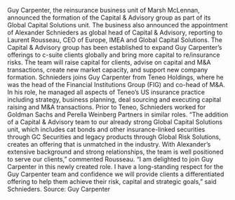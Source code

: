 Guy Carpenter, the reinsurance business unit of Marsh McLennan, announced the formation of the Capital & Advisory group as part of its Global Capital Solutions unit.
The business also announced the appointment of Alexander Schnieders as global head of Capital & Advisory, reporting to Laurent Rousseau, CEO of Europe, IMEA and Global Capital Solutions.
The Capital & Advisory group has been established to expand Guy Carpenter’s offerings to c-suite clients globally and bring more capital to re/insurance risks. The team will raise capital for clients, advise on capital and M&A transactions, create new market capacity, and support new company formation.
Schnieders joins Guy Carpenter from Teneo Holdings, where he was the head of the Financial Institutions Group (FIG) and co-head of M&A. In his role, he managed all aspects of Teneo’s US insurance practice including strategy, business planning, deal sourcing and executing capital raising and M&A transactions. Prior to Teneo, Schnieders worked for Goldman Sachs and Perella Weinberg Partners in similar roles.
“The addition of a Capital & Advisory team to our already strong Global Capital Solutions unit, which includes cat bonds and other insurance-linked securities through GC Securities and legacy products through Global Risk Solutions, creates an offering that is unmatched in the industry. With Alexander’s extensive background and strong relationships, the team is well positioned to serve our clients,” commented Rousseau.
“I am delighted to join Guy Carpenter in this newly created role. I have a long-standing respect for the Guy Carpenter team and confidence we will provide clients a differentiated offering to help them achieve their risk, capital and strategic goals,” said Schnieders.
Source: Guy Carpenter